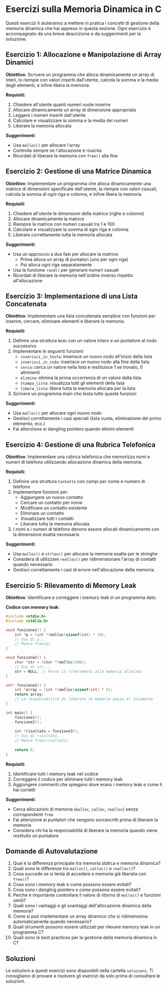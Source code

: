 # Esercizi sulla Memoria Dinamica in C

Questi esercizi ti aiuteranno a mettere in pratica i concetti di gestione della memoria dinamica che hai appreso in questa sezione. Ogni esercizio è accompagnato da una breve descrizione e da suggerimenti per la soluzione.

## Esercizio 1: Allocazione e Manipolazione di Array Dinamici

**Obiettivo**: Scrivere un programma che alloca dinamicamente un array di interi, lo riempie con valori inseriti dall'utente, calcola la somma e la media degli elementi, e infine libera la memoria.

**Requisiti**:
1. Chiedere all'utente quanti numeri vuole inserire
2. Allocare dinamicamente un array di dimensione appropriata
3. Leggere i numeri inseriti dall'utente
4. Calcolare e visualizzare la somma e la media dei numeri
5. Liberare la memoria allocata

**Suggerimenti**:
- Usa `malloc()` per allocare l'array
- Controlla sempre se l'allocazione è riuscita
- Ricordati di liberare la memoria con `free()` alla fine

## Esercizio 2: Gestione di una Matrice Dinamica

**Obiettivo**: Implementare un programma che alloca dinamicamente una matrice di dimensioni specificate dall'utente, la riempie con valori casuali, calcola la somma di ogni riga e colonna, e infine libera la memoria.

**Requisiti**:
1. Chiedere all'utente le dimensioni della matrice (righe e colonne)
2. Allocare dinamicamente la matrice
3. Riempire la matrice con numeri casuali tra 1 e 100
4. Calcolare e visualizzare la somma di ogni riga e colonna
5. Liberare correttamente tutta la memoria allocata

**Suggerimenti**:
- Usa un approccio a due fasi per allocare la matrice:
  - Prima alloca un array di puntatori (uno per ogni riga)
  - Poi alloca ogni riga separatamente
- Usa la funzione `rand()` per generare numeri casuali
- Ricordati di liberare la memoria nell'ordine inverso rispetto all'allocazione

## Esercizio 3: Implementazione di una Lista Concatenata

**Obiettivo**: Implementare una lista concatenata semplice con funzioni per inserire, cercare, eliminare elementi e liberare la memoria.

**Requisiti**:
1. Definire una struttura `Nodo` con un valore intero e un puntatore al nodo successivo
2. Implementare le seguenti funzioni:
   - `inserisci_in_testa`: inserisce un nuovo nodo all'inizio della lista
   - `inserisci_in_coda`: inserisce un nuovo nodo alla fine della lista
   - `cerca`: cerca un valore nella lista e restituisce 1 se trovato, 0 altrimenti
   - `elimina`: elimina la prima occorrenza di un valore dalla lista
   - `stampa_lista`: visualizza tutti gli elementi della lista
   - `libera_lista`: libera tutta la memoria allocata per la lista
3. Scrivere un programma main che testa tutte queste funzioni

**Suggerimenti**:
- Usa `malloc()` per allocare ogni nuovo nodo
- Gestisci correttamente i casi speciali (lista vuota, eliminazione del primo elemento, ecc.)
- Fai attenzione ai dangling pointers quando elimini elementi

## Esercizio 4: Gestione di una Rubrica Telefonica

**Obiettivo**: Implementare una rubrica telefonica che memorizza nomi e numeri di telefono utilizzando allocazione dinamica della memoria.

**Requisiti**:
1. Definire una struttura `Contatto` con campi per nome e numero di telefono
2. Implementare funzioni per:
   - Aggiungere un nuovo contatto
   - Cercare un contatto per nome
   - Modificare un contatto esistente
   - Eliminare un contatto
   - Visualizzare tutti i contatti
   - Liberare tutta la memoria allocata
3. I nomi e i numeri di telefono devono essere allocati dinamicamente con la dimensione esatta necessaria

**Suggerimenti**:
- Usa `malloc()` e `strlen()` per allocare la memoria esatta per le stringhe
- Considera di utilizzare `realloc()` per ridimensionare l'array di contatti quando necessario
- Gestisci correttamente i casi di errore nell'allocazione della memoria

## Esercizio 5: Rilevamento di Memory Leak

**Obiettivo**: Identificare e correggere i memory leak in un programma dato.

**Codice con memory leak**:
```c
#include <stdio.h>
#include <stdlib.h>

void funzione1() {
    int *p = (int *)malloc(sizeof(int) * 10);
    // Uso di p...
    // Manca free(p)
}

void funzione2() {
    char *str = (char *)malloc(100);
    // Uso di str...
    str = NULL; // Perso il riferimento alla memoria allocata
}

int* funzione3() {
    int *array = (int *)malloc(sizeof(int) * 5);
    return array;
    // La responsabilità di liberare la memoria passa al chiamante
}

int main() {
    funzione1();
    funzione2();
    
    int *risultato = funzione3();
    // Uso di risultato...
    // Manca free(risultato)
    
    return 0;
}
```

**Requisiti**:
1. Identificare tutti i memory leak nel codice
2. Correggere il codice per eliminare tutti i memory leak
3. Aggiungere commenti che spiegano dove erano i memory leak e come li hai corretti

**Suggerimenti**:
- Cerca allocazioni di memoria (`malloc`, `calloc`, `realloc`) senza corrispondenti `free`
- Fai attenzione ai puntatori che vengono sovrascritti prima di liberare la memoria
- Considera chi ha la responsabilità di liberare la memoria quando viene restituito un puntatore

## Domande di Autovalutazione

1. Qual è la differenza principale tra memoria statica e memoria dinamica?
2. Quali sono le differenze tra `malloc()`, `calloc()` e `realloc()`?
3. Cosa succede se si tenta di accedere a memoria già liberata con `free()`?
4. Cosa sono i memory leak e come possono essere evitati?
5. Cosa sono i dangling pointers e come possono essere evitati?
6. Perché è importante controllare il valore di ritorno di `malloc()` e funzioni simili?
7. Quali sono i vantaggi e gli svantaggi dell'allocazione dinamica della memoria?
8. Come si può implementare un array dinamico che si ridimensiona automaticamente quando necessario?
9. Quali strumenti possono essere utilizzati per rilevare memory leak in un programma C?
10. Quali sono le best practices per la gestione della memoria dinamica in C?

## Soluzioni

Le soluzioni a questi esercizi sono disponibili nella cartella `soluzioni`. Ti consigliamo di provare a risolvere gli esercizi da solo prima di consultare le soluzioni.